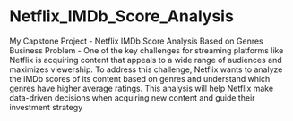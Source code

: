 # Netflix_IMDb_Score_Analysis
My Capstone Project -  Netflix IMDb Score Analysis Based on Genres 
Business Problem - 
                One of the key challenges for streaming platforms like Netflix is acquiring content that appeals to a wide range of audiences and maximizes viewership.
                To address this challenge, Netflix wants to analyze the IMDb scores of its content based on genres and understand which genres have higher average ratings. 
                This analysis will help Netflix make data-driven decisions when acquiring new content and guide their investment strategy
